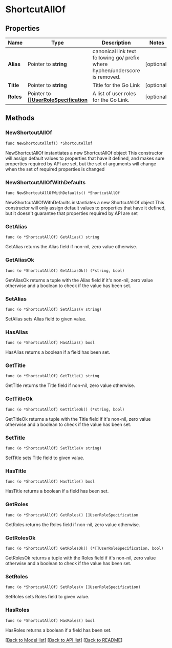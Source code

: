 # ShortcutAllOf

## Properties

Name | Type | Description | Notes
------------ | ------------- | ------------- | -------------
**Alias** | Pointer to **string** | canonical link text following go/ prefix where hyphen/underscore is removed. | [optional] 
**Title** | Pointer to **string** | Title for the Go Link | [optional] 
**Roles** | Pointer to [**[]UserRoleSpecification**](UserRoleSpecification.md) | A list of user roles for the Go Link. | [optional] 

## Methods

### NewShortcutAllOf

`func NewShortcutAllOf() *ShortcutAllOf`

NewShortcutAllOf instantiates a new ShortcutAllOf object
This constructor will assign default values to properties that have it defined,
and makes sure properties required by API are set, but the set of arguments
will change when the set of required properties is changed

### NewShortcutAllOfWithDefaults

`func NewShortcutAllOfWithDefaults() *ShortcutAllOf`

NewShortcutAllOfWithDefaults instantiates a new ShortcutAllOf object
This constructor will only assign default values to properties that have it defined,
but it doesn't guarantee that properties required by API are set

### GetAlias

`func (o *ShortcutAllOf) GetAlias() string`

GetAlias returns the Alias field if non-nil, zero value otherwise.

### GetAliasOk

`func (o *ShortcutAllOf) GetAliasOk() (*string, bool)`

GetAliasOk returns a tuple with the Alias field if it's non-nil, zero value otherwise
and a boolean to check if the value has been set.

### SetAlias

`func (o *ShortcutAllOf) SetAlias(v string)`

SetAlias sets Alias field to given value.

### HasAlias

`func (o *ShortcutAllOf) HasAlias() bool`

HasAlias returns a boolean if a field has been set.

### GetTitle

`func (o *ShortcutAllOf) GetTitle() string`

GetTitle returns the Title field if non-nil, zero value otherwise.

### GetTitleOk

`func (o *ShortcutAllOf) GetTitleOk() (*string, bool)`

GetTitleOk returns a tuple with the Title field if it's non-nil, zero value otherwise
and a boolean to check if the value has been set.

### SetTitle

`func (o *ShortcutAllOf) SetTitle(v string)`

SetTitle sets Title field to given value.

### HasTitle

`func (o *ShortcutAllOf) HasTitle() bool`

HasTitle returns a boolean if a field has been set.

### GetRoles

`func (o *ShortcutAllOf) GetRoles() []UserRoleSpecification`

GetRoles returns the Roles field if non-nil, zero value otherwise.

### GetRolesOk

`func (o *ShortcutAllOf) GetRolesOk() (*[]UserRoleSpecification, bool)`

GetRolesOk returns a tuple with the Roles field if it's non-nil, zero value otherwise
and a boolean to check if the value has been set.

### SetRoles

`func (o *ShortcutAllOf) SetRoles(v []UserRoleSpecification)`

SetRoles sets Roles field to given value.

### HasRoles

`func (o *ShortcutAllOf) HasRoles() bool`

HasRoles returns a boolean if a field has been set.


[[Back to Model list]](../README.md#documentation-for-models) [[Back to API list]](../README.md#documentation-for-api-endpoints) [[Back to README]](../README.md)


